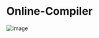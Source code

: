 ﻿# Online-Compiler
![image](https://github.com/user-attachments/assets/cac43e35-e0e2-4c3f-93c1-d07279f76035)
